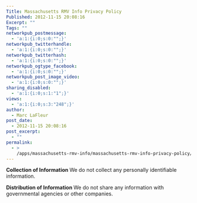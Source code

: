 ```yaml
---
Title: Massachusetts RMV Info Privacy Policy
Published: 2012-11-15 20:08:16
Excerpt: ""
Tags: ""
networkpub_postmessage:
  - 'a:1:{i:0;s:0:"";}'
networkpub_twitterhandle:
  - 'a:1:{i:0;s:0:"";}'
networkpub_twitterhash:
  - 'a:1:{i:0;s:0:"";}'
networkpub_ogtype_facebook:
  - 'a:1:{i:0;s:0:"";}'
networkpub_post_image_video:
  - 'a:1:{i:0;s:0:"";}'
sharing_disabled:
  - 'a:1:{i:0;s:1:"1";}'
views:
  - 'a:1:{i:0;s:3:"248";}'
author:
  - Marc LaFleur
post_date:
  - 2012-11-15 20:08:16
post_excerpt:
  - ""
permalink:
  - >
    /apps/massachusetts-rmv-info/massachusetts-rmv-info-privacy-policy/
---
```

<strong>Collection of Information
</strong>We do not collect any personally identifiable information.

<strong>Distribution of Information
</strong>We do not share any information with governmental agencies or other companies.